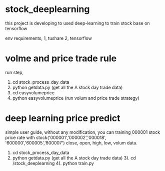 # stock_deeplearning

this project is developing to used deep-learning to train stock base on tensorflow

env requirements,
1, tushare
2, tensorflow

# volme and price trade rule
run step,
1) cd stock_process_day_data
2) python getdata.py (get all the A stock day trade data)
3) cd easyvolumeprice
4) python easyvolumeprice (run volum and price trade strategy)

# deep learning price predict

simple user guide, without any modification, you can training 000001 stock price rate with stock('000001','000002','000018', '600000','600005','600007')
close, open, high, low, volum data.

1) cd stock_process_day_data
2) python getdata.py (get all the A stock day trade data)
3). cd /stock_deeplearning
4). python train.py
